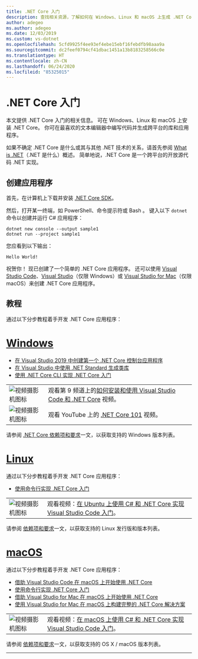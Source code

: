```yaml
---
title: .NET Core 入门
description: 查找相关资源，了解如何在 Windows、Linux 和 macOS 上生成 .NET Core 应用程序。
author: adegeo
ms.author: adegeo
ms.date: 12/03/2019
ms.custom: vs-dotnet
ms.openlocfilehash: 5cfd9925f4ee93ef4ebe15ebf16febdfb98aaa9a
ms.sourcegitcommit: dc2feef0794cf41dbac1451a13b8183258566c0e
ms.translationtype: HT
ms.contentlocale: zh-CN
ms.lasthandoff: 06/24/2020
ms.locfileid: "85325015"
---
```

# <a name="get-started-with-net-core"></a>.NET Core 入门

本文提供 .NET Core 入门的相关信息。 可在 Windows、Linux 和 macOS 上安装 .NET Core。 你可在最喜欢的文本编辑器中编写代码并生成跨平台的库和应用程序。

如果不确定 .NET Core 是什么或其与其他 .NET 技术的关系，请首先参阅 [What is .NET](https://dotnet.microsoft.com/learn/dotnet/what-is-dotnet)（.NET 是什么）概述。 简单地说，.NET Core 是一个跨平台的开放源代码 .NET 实现。

## <a name="create-an-application"></a>创建应用程序

首先，在计算机上下载并安装 [.NET Core SDK](https://dotnet.microsoft.com/download)。

然后，打开某一终端，如 PowerShell、命令提示符或 Bash  。 键入以下 `dotnet` 命令以创建并运行 C# 应用程序：

```dotnetcli
dotnet new console --output sample1
dotnet run --project sample1
```

您应看到以下输出：

```console
Hello World!
```

祝贺你！ 现已创建了一个简单的 .NET Core 应用程序。 还可以使用 [Visual Studio Code](./tutorials/with-visual-studio-code.md)、[Visual Studio](./tutorials/with-visual-studio.md)（仅限 Windows）或 [Visual Studio for Mac](./tutorials/using-on-mac-vs.md)（仅限 macOS）来创建 .NET Core 应用程序。

## <a name="tutorials"></a>教程

通过以下分步教程着手开发 .NET Core 应用程序：

<!-- markdownlint-disable MD025 -->

# <a name="windows"></a>[Windows](#tab/windows)

- [在 Visual Studio 2019 中创建第一个 .NET Core 控制台应用程序](./tutorials/with-visual-studio.md)
- [在 Visual Studio 中使用 .NET Standard 生成类库](./tutorials/library-with-visual-studio.md)
- [使用 .NET Core CLI 实现 .NET Core 入门](./tutorials/cli-create-console-app.md)

|   |   |
|---|---|
| ![视频摄影机图标](./media/video-icon.png "观看视频") | 观看第 9 频道上的[如何安装和使用 Visual Studio Code 和 .NET Core](https://channel9.msdn.com/Blogs/dotnet/Get-started-with-VS-Code-using-CSharp-and-NET-Core/) 视频。 |
| ![视频摄影机图标](./media/video-icon.png "观看视频") | 观看 YouTube 上的 [.NET Core 101](https://www.youtube.com/playlist?list=PLdo4fOcmZ0oWoazjhXQzBKMrFuArxpW80) 视频。 |

请参阅 [.NET Core 依赖项和要求](install/dependencies.md?pivots=os-windows)一文，以获取支持的 Windows 版本列表。

# <a name="linux"></a>[Linux](#tab/linux)

通过以下分步教程着手开发 .NET Core 应用程序：

- [使用命令行实现 .NET Core 入门](./tutorials/cli-create-console-app.md)

|   |   |
|---|---|
| ![视频摄影机图标](./media/video-icon.png "观看视频") | 观看视频：[在 Ubuntu 上使用 C# 和 .NET Core 实现 Visual Studio Code 入门](https://channel9.msdn.com/Blogs/dotnet/Get-started-with-VS-Code-Csharp-dotnet-Core-Ubuntu)。 |

请参阅 [ 依赖项和要求](install/dependencies.md?pivots=os-linux)一文，以获取支持的 Linux 发行版和版本列表。

# <a name="macos"></a>[macOS](#tab/macos)

通过以下分步教程着手开发 .NET Core 应用程序：

- [借助 Visual Studio Code 在 macOS 上开始使用 .NET Core](./tutorials/using-on-macos.md)
- [使用命令行实现 .NET Core 入门](./tutorials/cli-create-console-app.md)
- [借助 Visual Studio for Mac 在 macOS 上开始使用 .NET Core](./tutorials/using-on-mac-vs.md)
- [使用 Visual Studio for Mac 在 macOS 上构建完整的 .NET Core 解决方案](./tutorials/using-on-mac-vs-full-solution.md)

|   |   |
|---|---|
| ![视频摄影机图标](media/video-icon.png "观看视频") | 观看视频：[在 macOS 上使用 C# 和 .NET Core 实现 Visual Studio Code 入门](https://channel9.msdn.com/Blogs/dotnet/Get-started-VSCode-NET-Core-Mac)。 |

请参阅 [ 依赖项和要求](install/dependencies.md?pivots=os-macos)一文，以获取支持的 OS X / macOS 版本列表。

---
